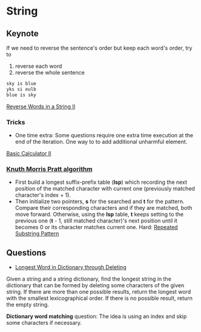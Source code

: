 # String

## Keynote

If we need to reverse the sentence's order but keep each word's order, try to

1. reverse each word
2. reverse the whole sentence

```txt
sky is blue
yks si eulb
blue is sky
```

[Reverse Words in a String II](https://leetcode.com/problems/reverse-words-in-a-string-ii/)

### Tricks

- One time extra: Some questions require one extra time execution at the end of the iteration. One way to to add additional unharmful element.

[Basic Calculator II](https://leetcode.com/problems/basic-calculator-ii/description/)

### [Knuth Morris Pratt algorithm](../../../com/algorithm/KnuthMorrisPratt.java)

- First build a longest suffix-prefix table (**lsp**) which recording the next position of the matched character with current one (previously matched character's index + 1).
- Then initialize two pointers, **s** for the searched and **t** for the pattern. Compare their corresponding characters and if they are matched, both move forward. Otherwise, using the **lsp** table, **t** keeps setting to the previous one (**t** - 1, still matched character)'s next position until it becomes 0 or its character matches current one.
Hard: [Repeated Substring Pattern](https://leetcode.com/problems/repeated-substring-pattern/description/)

## Questions

- [Longest Word in Dictionary through Deleting](https://leetcode.com/problems/longest-word-in-dictionary-through-deleting/description/)

Given a string and a string dictionary, find the longest string in the dictionary that can be formed by deleting some characters of the given string. If there are more than one possible results, return the longest word with the smallest lexicographical order. If there is no possible result, return the empty string.

__Dictionary word matching__ question: The idea is using an index and skip some characters if necessary.
